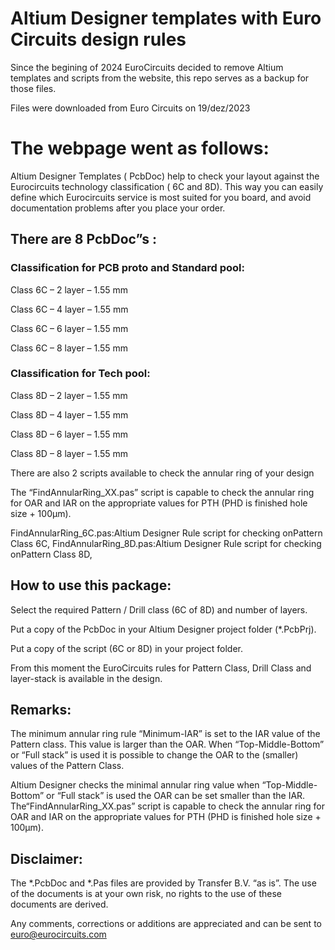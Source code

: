 # Altium Designer templates with Euro Circuits design rules

Since the begining of 2024 EuroCircuits decided to remove Altium templates and scripts from the website, this repo serves as a backup for those files.

Files were downloaded from Euro Circuits on 19/dez/2023

# The webpage went as follows:

Altium Designer Templates ( PcbDoc) help to check your layout against the Eurocircuits technology classification ( 6C and 8D). This way you can easily define which Eurocircuits service is most suited for you board, and avoid documentation problems after you place your order.

## There are 8 PcbDoc”s :
### Classification for PCB proto and Standard pool:

Class 6C – 2 layer – 1.55 mm

Class 6C – 4 layer – 1.55 mm

Class 6C – 6 layer – 1.55 mm

Class 6C – 8 layer – 1.55 mm

### Classification for Tech pool:

Class 8D – 2 layer – 1.55 mm

Class 8D – 4 layer – 1.55 mm

Class 8D – 6 layer – 1.55 mm

Class 8D – 8 layer – 1.55 mm


There are also 2 scripts available to check the annular ring of your design

The “FindAnnularRing_XX.pas” script is capable to check the annular ring for OAR and
IAR on the appropriate values for PTH (PHD is finished hole size + 100µm).

FindAnnularRing_6C.pas:Altium Designer Rule script for checking onPattern Class 6C,
FindAnnularRing_8D.pas:Altium Designer Rule script for checking onPattern Class 8D,


## How to use this package:

Select the required Pattern / Drill class (6C of 8D) and number of layers.

Put a copy of the PcbDoc in your Altium Designer project folder (*.PcbPrj).

Put a copy of the script (6C or 8D) in your project folder.

From this moment the EuroCircuits rules for Pattern Class, Drill Class and layer-stack is available in the design.

## Remarks:
The minimum annular ring rule “Minimum-IAR” is set to the IAR value of the Pattern class. This value is larger than the OAR. When “Top-Middle-Bottom” or “Full stack” is used it is possible to change the OAR to the (smaller) values of the Pattern Class.

Altium Designer checks the minimal annular ring value when “Top-Middle-Bottom” or “Full stack” is used the OAR can be set smaller than the IAR. The“FindAnnularRing_XX.pas” script is capable to check the annular ring for OAR and IAR on the appropriate values for PTH (PHD is finished hole size + 100µm).

## Disclaimer: 
The *.PcbDoc and *.Pas files are provided by Transfer B.V. “as is”. The use of the documents is at your own risk, no rights to the use of these documents are derived.

Any comments, corrections or additions are appreciated and can be sent to euro@eurocircuits.com

